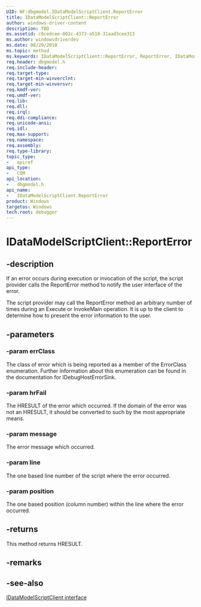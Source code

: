 ```yaml
---
UID: NF:dbgmodel.IDataModelScriptClient.ReportError
title: IDataModelScriptClient::ReportError
author: windows-driver-content
description: TBD
ms.assetid: c8cedcee-002c-4373-a518-31aad3cee313
ms.author: windowsdriverdev
ms.date: 08/20/2018
ms.topic: method
ms.keywords: IDataModelScriptClient::ReportError, ReportError, IDataModelScriptClient.ReportError, IDataModelScriptClient::ReportError, IDataModelScriptClient.ReportError
req.header: dbgmodel.h
req.include-header:
req.target-type:
req.target-min-winverclnt:
req.target-min-winversvr:
req.kmdf-ver:
req.umdf-ver:
req.lib:
req.dll:
req.irql: 
req.ddi-compliance:
req.unicode-ansi:
req.idl:
req.max-support:
req.namespace:
req.assembly:
req.type-library: 
topic_type: 
-	apiref
api_type: 
-	COM
api_location: 
-	dbgmodel.h
api_name: 
-	IDataModelScriptClient.ReportError
product: Windows
targetos: Windows
tech.root: debugger
---
```


# IDataModelScriptClient::ReportError


## -description

If an error occurs during execution or invocation of the script, the script provider calls the ReportError method to notify the user interface of the error. 

The script provider may call the ReportError method an arbitrary number of times during an Execute or InvokeMain operation. It is up to the client to determine how to present the error information to the user. 


## -parameters

### -param errClass
The class of error which is being reported as a member of the ErrorClass enumeration. Further information about this enumeration can be found in the documentation for IDebugHostErrorSink.

### -param hrFail
The HRESULT of the error which occurred. If the domain of the error was not an HRESULT, it should be converted to such by the most appropriate means.

### -param message
The error message which occurred.

### -param line
The one based line number of the script where the error occurred.

### -param position
The one based position (column number) within the line where the error occurred.


## -returns
This method returns HRESULT.
## -remarks

## -see-also

[IDataModelScriptClient interface](nn-dbgmodel-idatamodelscriptclient.md)
